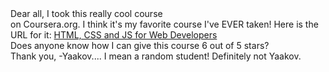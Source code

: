 <!DOCTYPE html>
<html>
<head>
	<title></title>
</head>
<body>
<div>Dear all,
<span>I took this really cool course
</span></div>
<span>on Coursera.org. I think it's
my favorite course I've EVER taken!
Here is the URL for it:
</span>
<a href="...">HTML, CSS and JS for Web Developers</a>
<div>
Does anyone know how I can give this course 6
out of 5 stars?
</div>
<div>
Thank you,
-Yaakov.... I mean a random student! Definitely not Yaakov.
</div>
</body>
</html>
